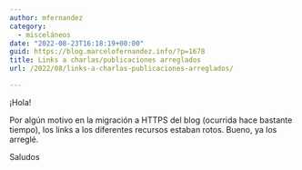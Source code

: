 ```yaml
---
author: mfernandez
category:
  - misceláneos
date: "2022-08-23T16:18:19+00:00"
guid: https://blog.marcelofernandez.info/?p=1678
title: Links a charlas/publicaciones arreglados
url: /2022/08/links-a-charlas-publicaciones-arreglados/

---
```

¡Hola!

Por algún motivo en la migración a HTTPS del blog (ocurrida hace bastante tiempo), los links a los diferentes recursos estaban rotos. Bueno, ya los arreglé.

Saludos
